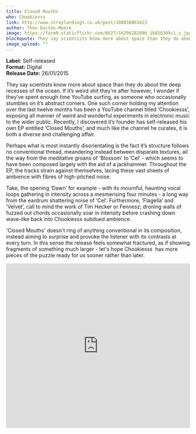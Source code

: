 ```yaml
---
title: Closed Mouths
who: Chookiesss
link: http://www.straylandings.co.uk/post/108858063423
author: Theo Darton-Moore
image: https://farm9.staticflickr.com/8627/16296282096_1b856309c1_z.jpg
blockquote: They say scientists know more about space than they do about the deep recesses of the ocean. If it’s weird shit they’re after however, I wonder if they’ve spent enough time YouTube surfing, as someone who occasionally stumbles on it’s abstract corners. One such corner holding my attention over the last twelve months has been a YouTube channel titled ‘Chookiesss’, exposing all manner of weird and wonderful experiments in electronic music to the wider public.
image_upload: ""
---
```


**Label:** Self-released
<br>**Format:** Digital
<br>**Release Date:** 26/01/2015

They say scientists know more about space than they do about the deep recesses of the ocean. If it’s weird shit they’re after however, I wonder if they’ve spent enough time YouTube surfing, as someone who occasionally stumbles on it’s abstract corners. One such corner holding my attention over the last twelve months has been a YouTube channel titled ‘Chookiesss’, exposing all manner of weird and wonderful experiments in electronic music to the wider public. Recently, I discovered it’s founder has self-released his own EP entitled ‘Closed Mouths’, and much like the channel he curates, it is both a diverse and challenging affair. 

Perhaps what is most instantly disorientating is the fact it’s structure follows no conventional thread, meandering instead between disparate textures, all the way from the meditative groans of ‘Blossom’ to ’Cel’ \- which seems to have been composed largely with the aid of a jackhammer. Throughout the EP, the tracks strain against themselves, lacing these vast sheets of ambience with fibres of high-pitched noise. 

Take, the opening ‘Dawn’ for example - with its mournful, haunting vocal loops gathering in intensity across a mesmerising four minutes - a long way from the eardrum shattering noise of ‘Cel’. Furthermore, ‘Flagella’ and ‘Velvet’, call to mind the work of Tim Hecker or Fennesz; droning walls of fuzzed out chords occasionally soar in intensity before crashing down wave-like back into Chookiesss subdued ambience. 

'Closed Mouths' doesn't ring of anything conventional in its composition, instead aiming to surprise and provoke the listener with its contrasts at every turn. In this sense the release feels somewhat fractured, as if showing fragments of something much larger - let's hope Chookiesss  has more pieces of the puzzle ready for us sooner rather than later.

<iframe src="https://w.soundcloud.com/player/?url=https%3A//api.soundcloud.com/playlists/71814412&color=ff5500&auto_play=false&hide_related=false&show_comments=true&show_user=true&show_reposts=false" width="100%" height="450" frameborder="no"></iframe>